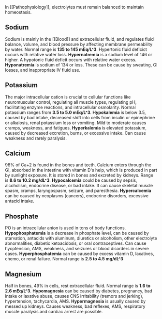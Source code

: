 In [[Pathophysiology]], electrolytes must remain balanced to maintain homeostasis.
## Sodium
Sodium is mainly in the [[Blood]] and extracellular fluid, and regulates fluid balance, volume, and blood pressure by affecting membrane permeability by water. Normal range is **135 to 145 mEq/L^3**. Hypertonic fluid deficict occurs with relative water loss. **Hypernatremia** is a sodium level of 146 or higher. A hypotonic fluid deficit occurs with relative water excess. **Hyponatremia** is sodium of 134 or less.
These can be cause by sweating, GI losses, and inappropriate IV fluid use. 

## Potassium
The major intracellular cation is crucial to cellular functions like neuromuscular control, regulating all muscle types, regulating pH, facilitating enzyme reactions, and intracellular osmolarity. Normal potassium ranges from **3.5 to 5.0 mEq/L^3**. **Hypokalemia** is below 3.5, caused by bad intake, decreased shift into cells from insulin or epinephrine or alkalosis, renal potassium loss or vomiting. Mild to moderate causes cramps, weakness, and fatigues. **Hyperkalemia** is elevated potassium, caused by decreased excretion, burns, or excessive intake. Can cause weakness and rarely paralysis.

## Calcium
98% of Ca+2 is found in the bones and teeth. Calcium enters through the GI, absorbed in the intestine with vitamin D's help, which is produced in part by sunlight exposure. It is stored in bones and excreted by kidneys. Range is **8.6 to 10.2 mg/dL^3**. **Hypocalcemia** could be caused by sepsis, alcoholism, endocrine disease, or bad intake. It can cause skeletal muscle spasm, cramps, laryngospasm, seizure, and paresthesia. **Hypercalcemia** can be caused by neoplasms (cancers), endocrine disorders, excessive antacid intake.

## Phosphate
PO is an intracellular anion is used in tons of body functions. **Hypophosphatemia** is a decrease in phosphate level, can be caused by starvation, antacids with aluminum, diuretics or alcoholism, other electrolyte abnormalities, diabetic ketoacidosis, or oral contraceptives. Can cause hyoptension, AMS, weakness, and seizures or blood disorders in severe cases. **Hyperphosphatemia** can be caused by excess vitamin D, laxatives, chemo, or renal failure. Normal range is **2.5 to 4.5 mg/dL^3**

## Magnesium
Half in bones, 49% in cells, rest extracellular fluid. Normal range is **1.6 to 2.6 mEq/L^3**. **Hypomagnesia** can be caused by diabetes, pregnancy, bad intake or laxative abuse, causes CNS irritability (tremors and jerking), hypertension, tachycardia, AMS. **Hypermagnesia** is usually caused by messed up kidneys. Causes weakness, bad reflexes, AMS, respiratory muscle paralysis and cardiac arrest are possible.